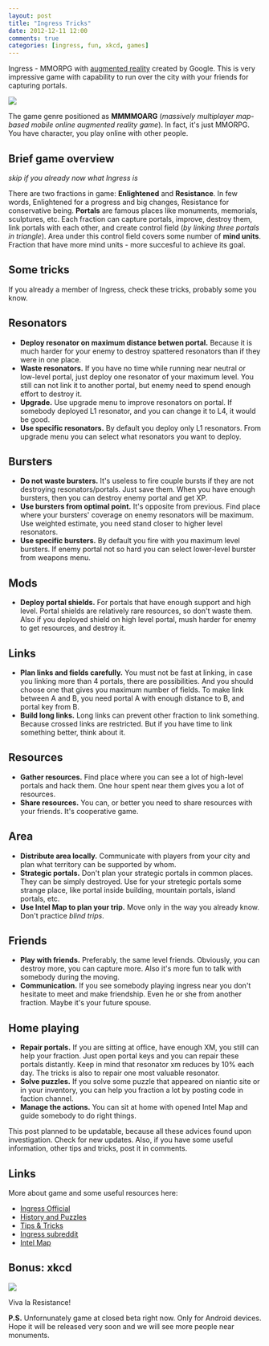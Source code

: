 ```yaml
---
layout: post
title: "Ingress Tricks"
date: 2012-12-11 12:00
comments: true
categories: [ingress, fun, xkcd, games]
---
```


Ingress - MMORPG with [augmented reality](http://en.wikipedia.org/wiki/Augmented_reality) created by Google.
This is very impressive game with capability to run over the city with your friends for capturing portals.

<!-- more -->

![](http://i.imgur.com/vskNt.jpg?1)

The game genre positioned as **MMMMOARG** (*massively multiplayer map-based mobile online augmented reality game*).
In fact, it's just MMORPG. You have character, you play online with other people.

## Brief game overview

*skip if you already now what Ingress is*

There are two fractions in game: **Enlightened** and **Resistance**.
In few words, Enlightened for a progress and big changes, Resistance for conservative being.
**Portals** are famous places like monuments, memorials, sculptures, etc.
Each fraction can capture portals, improve, destroy them, link portals with each other,
and create control field (*by linking three portals in triangle*). Area under this control field covers
some number of **mind units**. Fraction that have more mind units - more succesful to achieve its goal.

## Some tricks

If you already a member of Ingress, check these tricks, probably some you know.

## **Resonators**
* **Deploy resonator on maximum distance betwen portal.** Because it is much harder for your enemy
to destroy spattered resonators than if they were in one place.
* **Waste resonators.** If you have no time while running near neutral or low-level
portal, just deploy one resonator of your maximum level. You still can not link it to another portal,
but enemy need to spend enough effort to destroy it.
* **Upgrade.** Use upgrade menu to improve resonators on portal. If somebody deployed L1 resonator, and you
can change it to L4, it would be good.
* **Use specific resonators.** By default you deploy only L1 resonators. From upgrade menu you can select
what resonators you want to deploy.

## **Bursters**
* **Do not waste bursters.** It's useless to fire couple bursts if they are not destroying resonators/portals. Just save them.
When you have enough bursters, then you can destroy enemy portal and get XP.
* **Use bursters from optimal point.** It's opposite from previous. Find place where your bursters' coverage
on enemy resonators will be maximum. Use weighted estimate, you need stand closer to higher level resonators.
* **Use specific bursters.** By default you fire with you maximum level bursters. If enemy portal not so hard you can
select lower-level burster from weapons menu.

## **Mods**
* **Deploy portal shields.** For portals that have enough support and high level. Portal shields are relatively rare resources, so don't waste them.
Also if you deployed shield on high level portal, mush harder for enemy to get resources, and destroy it.

## **Links**
* **Plan links and fields carefully.** You must not be fast at linking, in case you linking more than 4 portals,
there are possibilities. And you should choose one that gives you maximum number of fields.
To make link between A and B, you need portal A with enough distance to B, and portal key from B.
* **Build long links.** Long links can prevent other fraction to link something.
Because crossed links are restricted. But if you have time to link something better, think about it.

## **Resources**
* **Gather resources.** Find place where you can see a lot of high-level portals and hack them. One hour
spent near them gives you a lot of resources.
* **Share resources.** You can, or better you need to share resources with your friends. It's cooperative game.

## **Area**
* **Distribute area locally.** Communicate with players from your city and plan what territory can be supported by whom.
* **Strategic portals.** Don't plan your strategic portals in common places. They can be simply destroyed. Use for your stretegic
portals some strange place, like portal inside building, mountain portals, island portals, etc.
* **Use Intel Map to plan your trip.** Move only in the way you already know. Don't practice *blind trips*.

## **Friends**
* **Play with friends.** Preferably, the same level friends. Obviously, you can destroy more, you can capture more.
Also it's more fun to talk with somebody during the moving.
* **Communication.** If you see somebody playing ingress near you don't hesitate to meet and make friendship. Even he or she from
another fraction. Maybe it's your future spouse.

## **Home playing**
* **Repair portals.** If you are sitting at office, have enough XM, you still can help your fraction.
Just open portal keys and you can repair these portals distantly. Keep in mind that resonator xm reduces by 10% each day.
The tricks is also to repair one most valuable resonator.
* **Solve puzzles.** If you solve some puzzle that appeared on niantic site or in your inventory, you
can help you fraction a lot by posting code in faction channel.
* **Manage the actions.** You can sit at home with opened Intel Map and guide somebody to do right things.

This post planned to be updatable, because all these advices found upon investigation. Check for new updates.
Also, if you have some useful information, other tips and tricks,  post it in comments.

## Links

More about game and some useful resources here:

* [Ingress Official](http://www.ingress.com/)
* [History and Puzzles](http://www.nianticproject.com/)
* [Tips & Tricks](http://ingressfieldguide.com/)
* [Ingress subreddit](http://www.reddit.com/r/Ingress)
* [Intel Map](http://www.ingress.com/intel)

## Bonus: xkcd

![](http://imgs.xkcd.com/comics/location.png)

Viva la Resistance!

**P.S.** Unfornunately game at closed beta right now. Only for Android devices.
Hope it will be released very soon and we will see more people near monuments.
